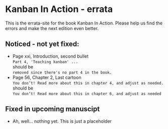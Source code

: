 # Kanban In Action - errata

This is the errata-site for the book Kanban In Action. Please help us find the errors and make the next edition even better.

## Noticed - not yet fixed:
- Page xxi, Introduction, second bullet  
```Part 4, 'Teaching kanban' ...```  
should be  
```removed since there's no part 4 in the book.```  
- Page 56, Chapter 2, Last cartoon  
  ```You don’t! Read more about this in chapter 4, and adjust as needed.```  
  should be  
  ```You don’t! Read more about this in chapter 6, and adjust as needed```  

## Fixed in upcoming manuscipt
- Ah, well... nothing yet. This is just a placeholder
